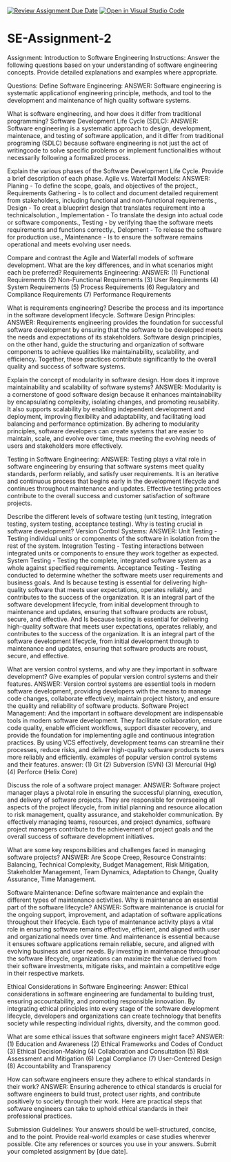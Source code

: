 [![Review Assignment Due Date](https://classroom.github.com/assets/deadline-readme-button-22041afd0340ce965d47ae6ef1cefeee28c7c493a6346c4f15d667ab976d596c.svg)](https://classroom.github.com/a/-ucQIGTc)
[![Open in Visual Studio Code](https://classroom.github.com/assets/open-in-vscode-2e0aaae1b6195c2367325f4f02e2d04e9abb55f0b24a779b69b11b9e10269abc.svg)](https://classroom.github.com/online_ide?assignment_repo_id=15313916&assignment_repo_type=AssignmentRepo)
# SE-Assignment-2
Assignment: Introduction to Software Engineering
Instructions:
Answer the following questions based on your understanding of software engineering concepts. Provide detailed explanations and examples where appropriate.

Questions:
Define Software Engineering:
ANSWER:
Software engineering is systematic applicationof engineering principle, methods, and tool to the development and maintenance of high quality software systems.

What is software engineering, and how does it differ from traditional programming?
Software Development Life Cycle (SDLC):
ANSWER:
Software engineering is a systematic approach to design, development, maintenace, and testing of software application, and it differ from traditional programing (SDLC) because software engineering is not just the act of writingcode to solve specific problems or implement functionalities without necessarily following a formalized process.

Explain the various phases of the Software Development Life Cycle. Provide a brief description of each phase.
Agile vs. Waterfall Models:
ANSWER:
Planing - To define the scope, goals, and objectives of the project., Requirements Gathering - Is to collect and document detailed requirement from stakeholders, including functional and non-functional requirements., Design - To creat a blueprint design that translates requirement into a technicalsolution., Implementation - To translate the design into actual code or software components., Testing - by verifying thae the software meets requirements and functions correctly., Delopment - To release the software for production use., Maintenance - Is to ensure the software remains operational and meets evolving user needs. 

Compare and contrast the Agile and Waterfall models of software development. What are the key differences, and in what scenarios might each be preferred?
Requirements Engineering:
ANSWER:
(1) Functional Requirements
 (2) Non-Functional Requirements 
 (3) User Requirements 
 (4) System Requirements 
 (5) Process Requirements 
 (6) Regulatory and Compliance Requirements 
 (7) Performance Requirements 

What is requirements engineering? Describe the process and its importance in the software development lifecycle.
Software Design Principles:
ANSWER:
Requirements engineering provides the foundation for successful software development by ensuring that the software to be developed meets the needs and expectations of its stakeholders. Software design principles, on the other hand, guide the structuring and organization of software components to achieve qualities like maintainability, scalability, and efficiency. Together, these practices contribute significantly to the overall quality and success of software systems.

Explain the concept of modularity in software design. How does it improve maintainability and scalability of software systems?
ANSWER:
 Modularity is a cornerstone of good software design because it enhances maintainability by encapsulating complexity, isolating changes, and promoting reusability. It also supports scalability by enabling independent development and deployment, improving flexibility and adaptability, and facilitating load balancing and performance optimization. By adhering to modularity principles, software developers can create systems that are easier to maintain, scale, and evolve over time, thus meeting the evolving needs of users and stakeholders more effectively.

Testing in Software Engineering:
ANSWER:
Testing plays a vital role in software engineering by ensuring that software systems meet quality standards, perform reliably, and satisfy user requirements. It is an iterative and continuous process that begins early in the development lifecycle and continues throughout maintenance and updates. Effective testing practices contribute to the overall success and customer satisfaction of software projects.

Describe the different levels of software testing (unit testing, integration testing, system testing, acceptance testing). Why is testing crucial in software development?
Version Control Systems:
ANSWER:
Unit Testing - Testing individual units or components of the software in isolation from the rest of the system.
Integration Testing - Testing interactions between integrated units or components to ensure they work together as expected.
System Testing - Testing the complete, integrated software system as a whole against specified requirements.
Acceptance Testing - Testing conducted to determine whether the software meets user requirements and business goals.
And Is because testing is essential for delivering high-quality software that meets user expectations, operates reliably, and contributes to the success of the organization. It is an integral part of the software development lifecycle, from initial development through to maintenance and updates, ensuring that software products are robust, secure, and effective.
And Is because testing is essential for delivering high-quality software that meets user expectations, operates reliably, and contributes to the success of the organization. It is an integral part of the software development lifecycle, from initial development through to maintenance and updates, ensuring that software products are robust, secure, and effective.

What are version control systems, and why are they important in software development? Give examples of popular version control systems and their features.
ANSWER:
Version control systems are essential tools in modern software development, providing developers with the means to manage code changes, collaborate effectively, maintain project history, and ensure the quality and reliability of software products.
Software Project Management:
And the important in software development are indispensable tools in modern software development. They facilitate collaboration, ensure code quality, enable efficient workflows, support disaster recovery, and provide the foundation for implementing agile and continuous integration practices. By using VCS effectively, development teams can streamline their processes, reduce risks, and deliver high-quality software products to users more reliably and efficiently.
examples of popular version control systems and their features. 
 answer:
  (1) Git 
  (2) Subversion (SVN) 
  (3) Mercurial (Hg) 
  (4) Perforce (Helix Core) 

Discuss the role of a software project manager.
ANSWER:
Software project manager plays a pivotal role in ensuring the successful planning, execution, and delivery of software projects. They are responsible for overseeing all aspects of the project lifecycle, from initial planning and resource allocation to risk management, quality assurance, and stakeholder communication. By effectively managing teams, resources, and project dynamics, software project managers contribute to the achievement of project goals and the overall success of software development initiatives.

 What are some key responsibilities and challenges faced in managing software projects?
 ANSWER:
 Are Scope Creep, Resource Constraints: Balancing, Technical Complexity, Budget Management, Risk Mitigation, Stakeholder Management, Team Dynamics, Adaptation to Change, Quality Assurance, Time Management.

Software Maintenance:
Define software maintenance and explain the different types of maintenance activities. Why is maintenance an essential part of the software lifecycle?
ANSWER:
Software maintenance is crucial for the ongoing support, improvement, and adaptation of software applications throughout their lifecycle. Each type of maintenance activity plays a vital role in ensuring software remains effective, efficient, and aligned with user and organizational needs over time. And maintenance is essential because it ensures software applications remain reliable, secure, and aligned with evolving business and user needs. By investing in maintenance throughout the software lifecycle, organizations can maximize the value derived from their software investments, mitigate risks, and maintain a competitive edge in their respective markets.

Ethical Considerations in Software Engineering:
Answer: 
Ethical considerations in software engineering are fundamental to building trust, ensuring accountability, and promoting responsible innovation. By integrating ethical principles into every stage of the software development lifecycle, developers and organizations can create technology that benefits society while respecting individual rights, diversity, and the common good.

What are some ethical issues that software engineers might face?
ANSWER:
(1) Education and Awareness
(2) Ethical Frameworks and Codes of Conduct
(3) Ethical Decision-Making
(4) Collaboration and Consultation
(5) Risk Assessment and Mitigation
(6) Legal Compliance
(7) User-Centered Design
(8) Accountability and Transparency

 How can software engineers ensure they adhere to ethical standards in their work?
 ANSWER:
Ensuring adherence to ethical standards is crucial for software engineers to build trust, protect user rights, and contribute positively to society through their work. Here are practical steps that software engineers can take to uphold ethical standards in their professional practices.


Submission Guidelines:
Your answers should be well-structured, concise, and to the point.
Provide real-world examples or case studies wherever possible.
Cite any references or sources you use in your answers.
Submit your completed assignment by [due date].
